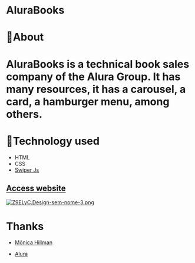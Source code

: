 # AluraBooks
# 📒About
#  AluraBooks is a technical book sales company of the Alura Group. It has many resources, it has a carousel, a card, a hamburger menu, among others.
# 📂Technology used 
- HTML
- CSS
- [Swiper Js](https://swiperjs.com/)

## [Access website]()

[![Z9ELyC.Design-sem-nome-3.png](https://i.im.ge/2024/04/27/Z9ELyC.Design-sem-nome-3.png)](https://im.ge/i/Design-sem-nome-3.Z9ELyC)

#   Thanks
 - [Mônica Hillman](https://www.instagram.com/monihillman?igsh=dzdicXowbzQ0Z2xy)
 
- [Alura](https://www.instagram.com/aluraonline?igsh=MWVzZjVsZXZteG16aA==)
